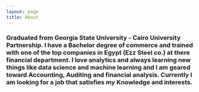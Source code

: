 ```yaml
---
layout: page
title: About
---
```



### **Graduated from Georgia State University - Cairo University Partnership.  I have a Bachelor degree of commerce and trained with one of the top companies in Egypt (Ezz Steel co.) at there financial department.  I love analytics and always learning new things like data science and machine learning and I am geared toward Accounting, Auditing and financial analysis.  Currently I am looking for a job that satisfies my Knowledge and interests.**
